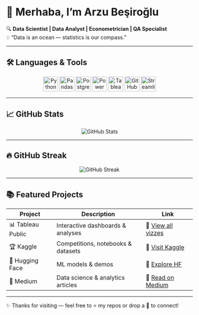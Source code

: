 
# 👋 Merhaba, I’m Arzu Beşiroğlu

🔍 **Data Scientist | Data Analyst | Econometrician | QA Specialist**  
💡 “Data is an ocean — statistics is our compass.”

---

## 🛠 Languages & Tools

<p align="center">
  <img src="https://cdn.jsdelivr.net/npm/simple-icons@v9/icons/python.svg" width="40" title="Python"/>
  <img src="https://cdn.jsdelivr.net/npm/simple-icons@v9/icons/pandas.svg" width="40" title="Pandas"/>
  <img src="https://cdn.jsdelivr.net/npm/simple-icons@v9/icons/postgresql.svg" width="40" title="PostgreSQL"/>
  <img src="https://cdn.jsdelivr.net/npm/simple-icons@v9/icons/microsoftpowerbi.svg" width="40" title="Power BI"/>
  <img src="https://cdn.jsdelivr.net/npm/simple-icons@v9/icons/tableau.svg" width="40" title="Tableau"/>
  <img src="https://cdn.jsdelivr.net/npm/simple-icons@v9/icons/github.svg" width="40" title="GitHub"/>
  <img src="https://cdn.jsdelivr.net/npm/simple-icons@v9/icons/streamlit.svg" width="40" title="Streamlit"/>
</p>


---

## 📈 GitHub Stats

<p align="center">
  <img src="https://github-readme-stats.vercel.app/api?username=arzubesiroglu&show_icons=true&include_all_commits=true&theme=dark&count_private=true" alt="GitHub Stats"/>
</p>

---

## 🔥 GitHub Streak

<p align="center">
  <img src="https://github-readme-streak-stats.herokuapp.com?user=arzubesiroglu&theme=dark" alt="GitHub Streak"/>
</p>

---

## 📚 Featured Projects

| Project | Description | Link |
|---------|-------------|------|
| 📊 Tableau Public | Interactive dashboards & analyses | 🔗 [View all vizzes](https://public.tableau.com/app/profile/arzubesiroglu/vizzes) |
| 🏆 Kaggle | Competitions, notebooks & datasets | 🔗 [Visit Kaggle](https://www.kaggle.com/arzubesiroglu) |
| 🤗 Hugging Face | ML models & demos | 🔗 [Explore HF](https://huggingface.co/arzubesiroglu) |
| 📖 Medium | Data science & analytics articles | 🔗 [Read on Medium](https://medium.com/@besirogluarzu) |

---

✨ Thanks for visiting — feel free to ⭐ my repos or drop a 👋 to connect!
